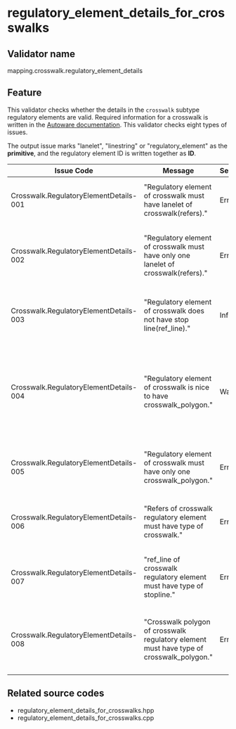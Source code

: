 # regulatory_element_details_for_crosswalks

## Validator name

mapping.crosswalk.regulatory_element_details

## Feature

This validator checks whether the details in the `crosswalk` subtype regulatory elements are valid.
Required information for a crosswalk is written in the [Autoware documentation](https://autowarefoundation.github.io/autoware-documentation/main/design/autoware-architecture/map/map-requirements/vector-map-requirements-overview/category_crosswalk/#vm-05-01-crosswalks-across-the-road).
This validator checks eight types of issues.

The output issue marks "lanelet", "linestring" or "regulatory_element" as the **primitive**, and the regulatory element ID is written together as **ID**.

| Issue Code                             | Message                                                                                  | Severity | Primitive          | Description                                                                                                            | Approach                                                                                                                                                                  |
| -------------------------------------- | ---------------------------------------------------------------------------------------- | -------- | ------------------ | ---------------------------------------------------------------------------------------------------------------------- | ------------------------------------------------------------------------------------------------------------------------------------------------------------------------- |
| Crosswalk.RegulatoryElementDetails-001 | "Regulatory element of crosswalk must have lanelet of crosswalk(refers)."                | Error    | regulatory element | There is a `crosswalk` subtype regulatory element that has no `refers`es.                                              | Write `refers` referring to a `crosswalk` subtype lanelet in the regulatory element                                                                                       |
| Crosswalk.RegulatoryElementDetails-002 | "Regulatory element of crosswalk must have only one lanelet of crosswalk(refers)."       | Error    | regulatory element | There is a `crosswalk` subtype regulatory element that has multiple `refers`es.                                        | A `crosswalk` subtype regulatory element can have only one `refers`. Remove the `refers` that is not a crosswalk lanelet.                                                 |
| Crosswalk.RegulatoryElementDetails-003 | "Regulatory element of crosswalk does not have stop line(ref_line)."                     | Info     | regulatory element | There is a `crosswalk` subtype regulatory element that has no `ref_line`s                                              | Generally, there should be a stop line for the crosswalk. Be sure that the stop line exists or doesn't.                                                                   |
| Crosswalk.RegulatoryElementDetails-004 | "Regulatory element of crosswalk is nice to have crosswalk_polygon."                     | Warning  | regulatory element | There is a `crosswalk` subtype regulatory element that has no `crosswalk_polygon`s.                                    | It is recommended to surround a crosswalk with a `crosswalk_polygon`. Create one and add a `crosswalk_polygon` role member to the regulatory element with the polygon ID. |
| Crosswalk.RegulatoryElementDetails-005 | "Regulatory element of crosswalk must have only one crosswalk_polygon."                  | Error    | regulatory element | There is a `crosswalk` subtype regulatory element that has multiple `crosswalk_polygon`s.                              | Only one `crosswalk_polygon` is allowed per crosswalk. Remove the unnecessary ones.                                                                                       |
| Crosswalk.RegulatoryElementDetails-006 | "Refers of crosswalk regulatory element must have type of crosswalk."                    | Error    | lanelet            | There is a `crosswalk` subtype regulatory element whose `refers` is not a `crosswalk` subtype lanelet.                 | Check that the `refers` is a `crosswalk` subtype lanelet                                                                                                                  |
| Crosswalk.RegulatoryElementDetails-007 | "ref_line of crosswalk regulatory element must have type of stopline."                   | Error    | linestring         | There is a `crosswalk` subtype regulatory element whose `ref_line` is not a `stop_line` type linestring.               | Check that the `ref_line` is a `stop_line` type linestring                                                                                                                |
| Crosswalk.RegulatoryElementDetails-008 | "Crosswalk polygon of crosswalk regulatory element must have type of crosswalk_polygon." | Error    | polygon            | There is a `crosswalk` subtype regulatory element whose `crosswalk_polygon` is not a `crosswalk_polygon` type polygon. | Check that the `crosswalk_polygon` mentioned in the regulatory element refers to a `crosswalk_polygon` type area.                                                         |

## Related source codes

- regulatory_element_details_for_crosswalks.hpp
- regulatory_element_details_for_crosswalks.cpp
